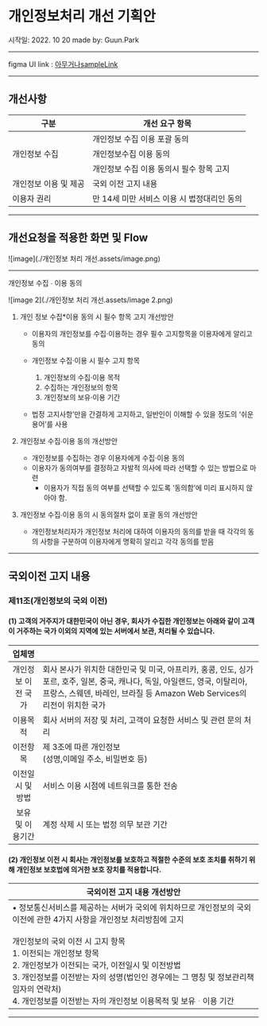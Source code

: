 # 개인정보처리 개선 기획안
시작일: 2022. 10 20
made by: Guun.Park
- - -
figma UI link : [아무거나sampleLink](https://www.figma.com/file/7J7f2KD0euKHl1bubZ9zhM/%EA%B8%B0%ED%9A%8D_KM6.4_Save-as-Video---%EA%B0%80%EC%9D%B4%EB%93%9C-%EB%AC%B8%EA%B5%AC-%EC%B6%94%EA%B0%80?node-id=2:30&t=GQzkpJPYEqT72sHt-1 "")
- - -
## 개선사항
| 구분                  | 개선 요구 항목                              |
| --------------------- | ------------------------------------------- |
|                       | 개인정보 수집 이용 포괄 동의                |
| 개인정보 수집         | 개인정보수집 이용 동의                      |
|                       | 개인정보 수집 이용 동의시 필수 항목 고지    |
| 개인정보 이용 및 제공 | 국외 이전 고지 내용                         |
| 이용자 권리           | 만 14세 미만 서비스 이용 시 법정대리인 동의 |

- - -
## 개선요청을 적용한 화면 및 Flow
![image](./개인정보 처리 개선.assets/image.png)

- - -
개인정보 수집 ∙ 이용 동의

![image 2](./개인정보 처리 개선.assets/image 2.png)



1. 개인 정보 수집*이용 동의 시 필수 항목 고지 개선방안
	* 이용자의 개인정보를 수집·이용하는 경우 필수 고지항목을 이용자에게 알리고 동의

	* 개인정보 수집·이용 시 필수 고지 항목 
		1. 개인정보의 수집·이용 목적 
		2. 수집하는 개인정보의 항목 
		3. 개인정보의 보유·이용 기간
	* 법정 고지사항’만을 간결하게 고지하고, 일반인이 이해할 수 있을 정도의 ‘쉬운 용어’를 사용

2. 개인정보 수집∙이용 동의 개선방안
	* 개인정보를 수집하는 경우 이용자에게 수집·이용 동의
	* 이용자가 동의여부를 결정하고 자발적 의사에 따라 선택할 수 있는 방법으로 마련
		* 이용자가 직접 동의 여부를 선택할 수 있도록 ‘동의함’에 미리 표시하지 않아야 함.

3. 개인정보 수집∙이용 동의 시 동의절차 없이 포괄 동의 개선방안
	* 개인정보처리자가 개인정보 처리에 대하여 이용자의 동의를 받을 때 각각의 동의 사항을 구분하여 이용자에게 명확히 알리고 각각 동의를 받음

---
## 국외이전 고지 내용
### 제11조(개인정보의 국외 이전)
#### (1) 고객의 거주지가 대한민국이 아닌 경우, 회사가 수집한 개인정보는 아래와 같이 고객이 거주하는 국가 이외의 지역에 있는 서버에서 보관, 처리될 수 있습니다.

|       업체명       |                                                              |
| :----------------: | ------------------------------------------------------------ |
| 개인정보 이전 국가 | 회사 본사가 위치한 대한민국 및 미국, 아프리카, 홍콩, 인도, 싱가포르, 호주, 일본, 중국, 캐나다, 독일, 아일랜드, 영국, 이탈리아, 프랑스, 스웨덴, 바레인, 브라질 등 Amazon Web Services의 리전이 위치한 국가 |
|      이용목적      | 회사 서버의 저장 및 처리, 고객이 요청한 서비스 및 관련 문의 처리 |
|      이전항목      | 제 3조에 따른 개인정보<br>(성명,이메일 주소, 비밀번호 등)    |
|  이전일시 및 방법  | 서비스 이용 시점에 네트워크를 통한 전송                      |
|  보유 및 이용기간  | 계정 삭제 시 또는 법정 의무 보관 기간                        |

#### (2) 개인정보 이전 시 회사는 개인정보를 보호하고 적절한 수준의 보호 조치를 취하기 위해 개인정보 보호법에 의거한 보호 장치를 적용합니다.

| 국외이전 고지 내용 개선방안                                  |
| ------------------------------------------------------------ |
| • 정보통신서비스를 제공하는 서버가 국외에 위치하므로 개인정보의 국외 이전에 관한 4가지 사항을 개인정보 처리방침에 고지<br><br>개인정보의 국외 이전 시 고지 항목 <br>1. 이전되는 개인정보 항목 <br>2. 개인정보가 이전되는 국가, 이전일시 및 이전방법 <br>3. 개인정보를 이전받는 자의 성명(법인인 경우에는 그 명칭 및 정보관리책임자의 연락처) <br>4. 개인정보를 이전받는 자의 개인정보 이용목적 및 보유ᆞ이용 기간 |

---